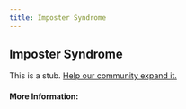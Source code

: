 ```yaml
---
title: Imposter Syndrome
---
```


## Imposter Syndrome

This is a stub. [Help our community expand it.](https://github.com/freeCodeCamp/guide-articles/tree/master/articles/Working-In-Tech/Imposter-Syndrome/index.md)

<!-- The article goes here, in GitHub-flavored Markdown. Feel free to add YouTube videos, images, and CodePen/JSBin embeds  -->

#### More Information:
<!-- Please add any articles you think might be helpful to read before writing the article -->


